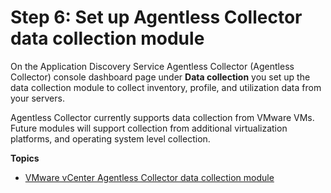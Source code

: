 # Step 6: Set up Agentless Collector data collection module<a name="agentless-collector-gs-data-collection"></a>

On the Application Discovery Service Agentless Collector \(Agentless Collector\) console dashboard page under **Data collection** you set up the data collection module to collect inventory, profile, and utilization data from your servers\. 

Agentless Collector currently supports data collection from VMware VMs\. Future modules will support collection from additional virtualization platforms, and operating system level collection\. 

**Topics**
+ [VMware vCenter Agentless Collector data collection module](agentless-collector-gs-data-collection-vcenter.md)
